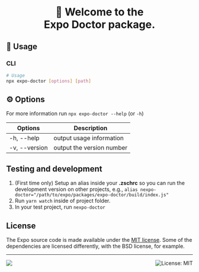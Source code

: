 <!-- Title -->
<h1 align="center">
👋 Welcome to the <br>Expo Doctor package.
</h1>

## 🚀 Usage

### CLI

```sh
# Usage
npx expo-doctor [options] [path]
```

## ⚙️ Options

For more information run `npx expo-doctor --help` (or `-h`)

| Options       | Description               |
| ------------- | ------------------------- |
| -h, --help    | output usage information  |
| -v, --version | output the version number |

## Testing and development

1. (First time only) Setup an alias inside your **.zschrc** so you can run the development version on other projects, e.g., `alias nexpo-doctor="/path/to/expo/packages/expo-doctor/build/index.js"`
2. Run `yarn watch` inside of project folder.
3. In your test project, run `nexpo-doctor`

## License

The Expo source code is made available under the [MIT license](LICENSE). Some of the dependencies are licensed differently, with the BSD license, for example.

<!-- Footer -->

---

<p>
    <a aria-label="sponsored by expo" href="http://expo.dev">
        <img src="https://img.shields.io/badge/Sponsored_by-Expo-4630EB.svg?style=for-the-badge&logo=EXPO&labelColor=000&logoColor=fff" target="_blank" />
    </a>
    <a aria-label="expo-enf-info is free to use" href="/LICENSE" target="_blank">
        <img align="right" alt="License: MIT" src="https://img.shields.io/badge/License-MIT-success.svg?style=for-the-badge&color=33CC12" target="_blank" />
    </a>
</p>
